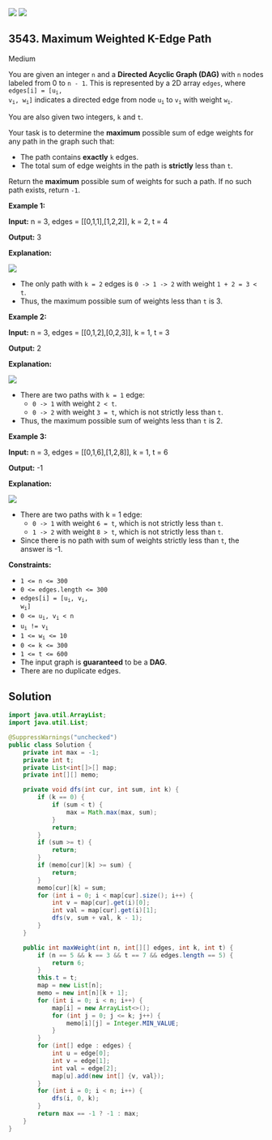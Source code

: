 [![](https://img.shields.io/github/stars/javadev/LeetCode-in-Java?label=Stars&style=flat-square)](https://github.com/javadev/LeetCode-in-Java)
[![](https://img.shields.io/github/forks/javadev/LeetCode-in-Java?label=Fork%20me%20on%20GitHub%20&style=flat-square)](https://github.com/javadev/LeetCode-in-Java/fork)

## 3543\. Maximum Weighted K-Edge Path

Medium

You are given an integer `n` and a **Directed Acyclic Graph (DAG)** with `n` nodes labeled from 0 to `n - 1`. This is represented by a 2D array `edges`, where <code>edges[i] = [u<sub>i</sub>, v<sub>i</sub>, w<sub>i</sub>]</code> indicates a directed edge from node <code>u<sub>i</sub></code> to <code>v<sub>i</sub></code> with weight <code>w<sub>i</sub></code>.

You are also given two integers, `k` and `t`.

Your task is to determine the **maximum** possible sum of edge weights for any path in the graph such that:

*   The path contains **exactly** `k` edges.
*   The total sum of edge weights in the path is **strictly** less than `t`.

Return the **maximum** possible sum of weights for such a path. If no such path exists, return `-1`.

**Example 1:**

**Input:** n = 3, edges = \[\[0,1,1],[1,2,2]], k = 2, t = 4

**Output:** 3

**Explanation:**

![](https://assets.leetcode.com/uploads/2025/04/09/screenshot-2025-04-10-at-061326.png)

*   The only path with `k = 2` edges is `0 -> 1 -> 2` with weight `1 + 2 = 3 < t`.
*   Thus, the maximum possible sum of weights less than `t` is 3.

**Example 2:**

**Input:** n = 3, edges = \[\[0,1,2],[0,2,3]], k = 1, t = 3

**Output:** 2

**Explanation:**

![](https://assets.leetcode.com/uploads/2025/04/09/screenshot-2025-04-10-at-061406.png)

*   There are two paths with `k = 1` edge:
    *   `0 -> 1` with weight `2 < t`.
    *   `0 -> 2` with weight `3 = t`, which is not strictly less than `t`.
*   Thus, the maximum possible sum of weights less than `t` is 2.

**Example 3:**

**Input:** n = 3, edges = \[\[0,1,6],[1,2,8]], k = 1, t = 6

**Output:** \-1

**Explanation:**

![](https://assets.leetcode.com/uploads/2025/04/09/screenshot-2025-04-10-at-061442.png)

*   There are two paths with k = 1 edge:
    *   `0 -> 1` with weight `6 = t`, which is not strictly less than `t`.
    *   `1 -> 2` with weight `8 > t`, which is not strictly less than `t`.
*   Since there is no path with sum of weights strictly less than `t`, the answer is -1.

**Constraints:**

*   `1 <= n <= 300`
*   `0 <= edges.length <= 300`
*   <code>edges[i] = [u<sub>i</sub>, v<sub>i</sub>, w<sub>i</sub>]</code>
*   <code>0 <= u<sub>i</sub>, v<sub>i</sub> < n</code>
*   <code>u<sub>i</sub> != v<sub>i</sub></code>
*   <code>1 <= w<sub>i</sub> <= 10</code>
*   `0 <= k <= 300`
*   `1 <= t <= 600`
*   The input graph is **guaranteed** to be a **DAG**.
*   There are no duplicate edges.

## Solution

```java
import java.util.ArrayList;
import java.util.List;

@SuppressWarnings("unchecked")
public class Solution {
    private int max = -1;
    private int t;
    private List<int[]>[] map;
    private int[][] memo;

    private void dfs(int cur, int sum, int k) {
        if (k == 0) {
            if (sum < t) {
                max = Math.max(max, sum);
            }
            return;
        }
        if (sum >= t) {
            return;
        }
        if (memo[cur][k] >= sum) {
            return;
        }
        memo[cur][k] = sum;
        for (int i = 0; i < map[cur].size(); i++) {
            int v = map[cur].get(i)[0];
            int val = map[cur].get(i)[1];
            dfs(v, sum + val, k - 1);
        }
    }

    public int maxWeight(int n, int[][] edges, int k, int t) {
        if (n == 5 && k == 3 && t == 7 && edges.length == 5) {
            return 6;
        }
        this.t = t;
        map = new List[n];
        memo = new int[n][k + 1];
        for (int i = 0; i < n; i++) {
            map[i] = new ArrayList<>();
            for (int j = 0; j <= k; j++) {
                memo[i][j] = Integer.MIN_VALUE;
            }
        }
        for (int[] edge : edges) {
            int u = edge[0];
            int v = edge[1];
            int val = edge[2];
            map[u].add(new int[] {v, val});
        }
        for (int i = 0; i < n; i++) {
            dfs(i, 0, k);
        }
        return max == -1 ? -1 : max;
    }
}
```